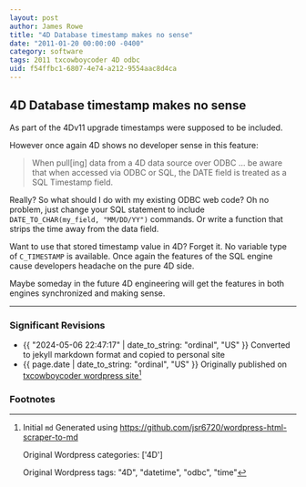 ```yaml
---
layout: post
author: James Rowe
title: "4D Database timestamp makes no sense"
date: "2011-01-20 00:00:00 -0400"
category: software
tags: 2011 txcowboycoder 4D odbc
uid: f54ffbc1-6807-4e74-a212-9554aac8d4ca
---
```


## 4D Database timestamp makes no sense

As part of the 4Dv11 upgrade timestamps were supposed to be included.

However once again 4D shows no developer sense in this feature:

> When pull[ing] data from a 4D data source over ODBC … be aware that when accessed via ODBC or SQL, the DATE field is treated as a SQL Timestamp field.

Really? So what should I do with my existing ODBC web code? Oh no problem, just change your SQL statement to include `DATE_TO_CHAR(my_field, "MM/DD/YY")` commands. Or write a function that strips the time away from the data field.

Want to use that stored timestamp value in 4D? Forget it. No variable type of `C_TIMESTAMP` is available. Once again the features of the SQL engine cause developers headache on the pure 4D side.

Maybe someday in the future 4D engineering will get the features in both engines synchronized and making sense.

---

### Significant Revisions

- {{ "2024-05-06 22:47:17" | date_to_string: "ordinal", "US" }} Converted to jekyll markdown format and copied to personal site
- {{ page.date | date_to_string: "ordinal", "US" }} Originally published on [txcowboycoder wordpress site](https://txcowboycoder.wordpress.com/2011/01/20/4d-database-timestamp-makes-no-sense/)[^draft]

### Footnotes

[^draft]: Initial `md` Generated using <https://github.com/jsr6720/wordpress-html-scraper-to-md>

    Original Wordpress categories: ['4D']

    Original Wordpress tags: "4D", "datetime", "odbc", "time"